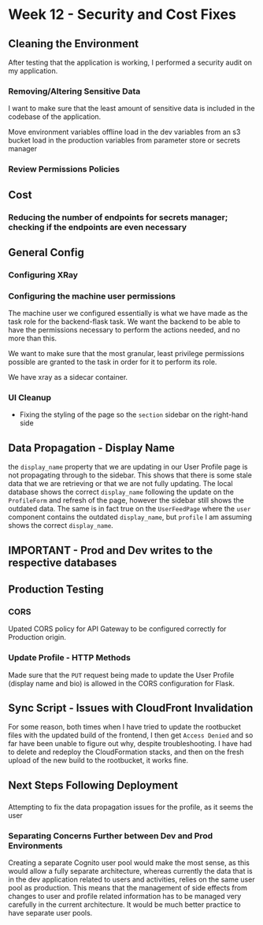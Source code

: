 # Week 12 - Security and Cost Fixes

## Cleaning the Environment
After testing that the application is working, I performed a security audit on my application.

### Removing/Altering Sensitive Data
I want to make sure that the least amount of sensitive data is included in the codebase of the application.


Move environment variables offline
load in the dev variables from an s3 bucket
load in the production variables from parameter store or secrets manager

### Review Permissions Policies


## Cost

### Reducing the number of endpoints for secrets manager; checking if the endpoints are even necessary


## General Config

### Configuring XRay

### Configuring the machine user permissions
The machine user we configured essentially is what we have made as the task role for the backend-flask task. We want the backend to be able to have the permissions necessary to perform the actions needed, and no more than this.

We want to make sure that the most granular, least privilege permissions possible are granted to the task in order for it to perform its role. 

We have xray as a sidecar container.



### UI Cleanup
- Fixing the styling of the page so the `section` sidebar on the right-hand side  

## Data Propagation - Display Name
the `display_name` property that we are updating in our User Profile page is not propagating through to the sidebar. This shows that there is some stale data that we are retrieving or that we are not fully updating. The local database shows the correct `display_name` following the update on the `ProfileForm` and refresh of the page, however the sidebar still shows the outdated data. The same is in fact true on the `UserFeedPage` where the `user` component contains the outdated `display_name`, but `profile` I am assuming shows the correct `display_name`.

## IMPORTANT - Prod and Dev writes to the respective databases




## Production Testing

### CORS
Upated CORS policy for API Gateway to be configured correctly for Production origin.

### Update Profile - HTTP Methods
Made sure that the `PUT` request being made to update the User Profile (display name and bio) is allowed in the CORS configuration for Flask.


## Sync Script - Issues with CloudFront Invalidation
For some reason, both times when I have tried to update the rootbucket files with the updated build of the frontend, I then get `Access Denied` and so far have been unable to figure out why, despite troubleshooting. I have had to delete and redeploy the CloudFormation stacks, and then on the fresh upload of the new build to the rootbucket, it works fine.



## Next Steps Following Deployment
###
Attempting to fix the data propagation issues for the profile, as it seems the user


### Separating Concerns Further between Dev and Prod Environments
Creating a separate Cognito user pool would make the most sense, as this would allow a fully separate architecture, whereas currently the data that is in the dev application related to users and activities, relies on the same user pool as production. This means that the management of side effects from changes to user and profile related information has to be managed very carefully in the current architecture. It would be much better practice to have separate user pools.